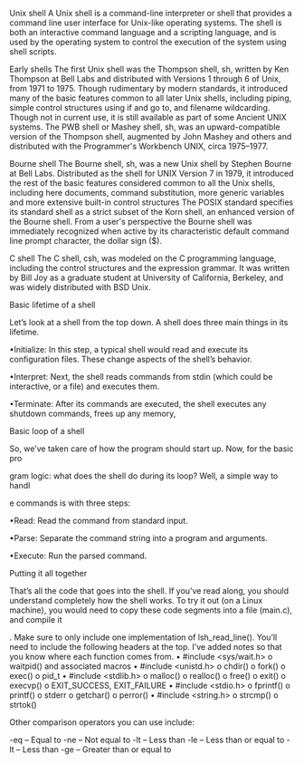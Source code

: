 Unix shell
A Unix shell is a command-line interpreter or shell that provides a command line user interface for Unix-like operating systems. The shell is both an interactive command language and a scripting language, and is used by the operating system to control the execution of the system using shell scripts. 

Early shells
The first Unix shell was the Thompson shell, sh, written by Ken Thompson at Bell Labs and distributed with Versions 1 through 6 of Unix, from 1971 to 1975. Though rudimentary by modern standards, it introduced many of the basic features common to all later Unix shells, including piping, simple control structures using if and go to, and filename wildcarding. Though not in current use, it is still available as part of some Ancient UNIX systems.
The PWB shell or Mashey shell, sh, was an upward-compatible version of the Thompson shell, augmented by John Mashey and others and distributed with the Programmer's Workbench UNIX, circa 1975–1977. 

Bourne shell
The Bourne shell, sh, was a new Unix shell by Stephen Bourne at Bell Labs. Distributed as the shell for UNIX Version 7 in 1979, it introduced the rest of the basic features considered common to all the Unix shells, including here documents, command substitution, more generic variables and more extensive built-in control structures
The POSIX standard specifies its standard shell as a strict subset of the Korn shell, an enhanced version of the Bourne shell. From a user's perspective the Bourne shell was immediately recognized when active by its characteristic default command line prompt character, the dollar sign ($).

C shell
The C shell, csh, was modeled on the C programming language, including the control structures and the expression grammar. It was written by Bill Joy as a graduate student at University of California, Berkeley, and was widely distributed with BSD Unix. 



Basic lifetime of a shell

Let’s look at a shell from the top down. A shell does three main things in its lifetime.

•Initialize: In this step, a typical shell would read and execute its configuration files. These change aspects of the shell’s behavior.

•Interpret: Next, the shell reads commands from stdin (which could be interactive, or a file) and executes them.

•Terminate: After its commands are executed, the shell executes any shutdown commands, frees up any memory, 

Basic loop of a shell

So, we’ve taken care of how the program should start up. Now, for the basic pro

gram logic: what does the shell do during its loop? Well, a simple way to handl

e commands is with three steps:

•Read: Read the command from standard input.

•Parse: Separate the command string into a program and arguments.

•Execute: Run the parsed command.

Putting it all together

That’s all the code that goes into the shell. If you’ve read along, you should understand completely how the shell works. To try it out (on a Linux machine), you would need to copy these code segments into a file (main.c), and compile it

. Make sure to only include one implementation of lsh_read_line(). You’ll need to include the following headers at the top. I’ve added notes so that you know where each function comes from.
•	#include <sys/wait.h>
o	waitpid() and associated macros
•	#include <unistd.h>
o	chdir()
o	fork()
o	exec()
o	pid_t
•	#include <stdlib.h>
o	malloc()
o	realloc()
o	free()
o	exit()
o	execvp()
o	EXIT_SUCCESS, EXIT_FAILURE
•	#include <stdio.h>
o	fprintf()
o	printf()
o	stderr
o	getchar()
o	perror()
•	#include <string.h>
o	strcmp()
o	strtok()


Other comparison operators you can use include:

-eq – Equal to
-ne – Not equal to
-lt – Less than
-le – Less than or equal to
-lt – Less than
-ge – Greater than or equal to

